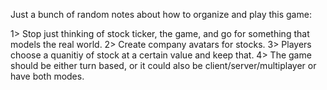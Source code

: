 Just a bunch of random notes about how to organize and play this game:

1> Stop just thinking of stock ticker, the game, and go for something that models the real world.
2> Create company avatars for stocks.
3> Players choose a quanitiy of stock at a certain value and keep that.
4> The game should be either turn based, or it could also be client/server/multiplayer or have both modes.

